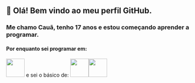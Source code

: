 ## 👋 Olá! Bem vindo ao meu perfil GitHub.
### Me chamo Cauã, tenho 17 anos e estou começando aprender a programar.
#### Por enquanto sei programar em: 
<img src="https://github.com/yurijserrano/Github-Profile-Readme-Logos/blob/master/programming%20languages/python.svg" alt="" width="50"> 
e sei o básico de:
<img src="https://github.com/yurijserrano/Github-Profile-Readme-Logos/blob/master/programming%20languages/javascript.svg" alt="" width="50"><img src="https://cdn.jsdelivr.net/gh/devicons/devicon/icons/html5/html5-original-wordmark.svg" width="50"/>
